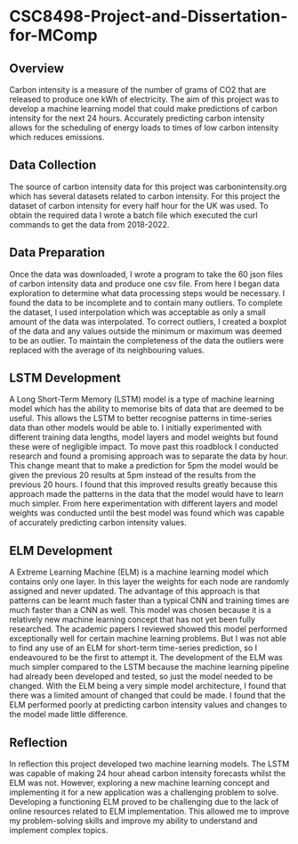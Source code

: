 # CSC8498-Project-and-Dissertation-for-MComp
## Overview
Carbon intensity is a measure of the number of grams of CO2 that are released to produce one kWh of electricity.
The aim of this project was to develop a machine learning model that could make predictions of carbon intensity for the next 24 hours.
Accurately predicting carbon intensity allows for the scheduling of energy loads to times of low carbon intensity which reduces emissions.
## Data Collection
The source of carbon intensity data for this project was carbonintensity.org which has several datasets related to carbon intensity.
For this project the dataset of carbon intensity for every half hour for the UK was used.
To obtain the required data I wrote a batch file which executed the curl commands to get the data from 2018-2022.
## Data Preparation
Once the data was downloaded, I wrote a program to take the 60 json files of carbon intensity data and produce one csv file.
From here I began data exploration to determine what data processing steps would be necessary.
I found the data to be incomplete and to contain many outliers.
To complete the dataset, I used interpolation which was acceptable as only a small amount of the data was interpolated.
To correct outliers, I created a boxplot of the data and any values outside the minimum or maximum was deemed to be an outlier.
To maintain the completeness of the data the outliers were replaced with the average of its neighbouring values.
## LSTM Development
A Long Short-Term Memory (LSTM) model is a type of machine learning model which has the ability to memorise bits of data that are deemed to be useful.
This allows the LSTM to better recognise patterns in time-series data than other models would be able to.
I initially experimented with different training data lengths, model layers and model weights but found these were of negligible impact.
To move past this roadblock I conducted research and found a promising approach was to separate the data by hour.
This change meant that to make a prediction for 5pm the model would be given the previous 20 results at 5pm instead of the results from the previous 20 hours.
I found that this improved results greatly because this approach made the patterns in the data that the model would have to learn much simpler.
From here experimentation with different layers and model weights was conducted until the best model was found which was capable of accurately predicting carbon intensity values.
## ELM Development
A Extreme Learning Machine (ELM) is a machine learning model which contains only one layer.
In this layer the weights for each node are randomly assigned and never updated.
The advantage of this approach is that patterns can be learnt much faster than a typical CNN and training times are much faster than a CNN as well.
This model was chosen because it is a relatively new machine learning concept that has not yet been fully researched.
The academic papers I reviewed showed this model performed exceptionally well for certain machine learning problems.
But I was not able to find any use of an ELM for short-term time-series prediction, so I endeavoured to be the first to attempt it.
The development of the ELM was much simpler compared to the LSTM because the machine learning pipeline had already been developed and tested, so just the model needed to be changed.
With the ELM being a very simple model architecture, I found that there was a limited amount of changed that could be made.
I found that the ELM performed poorly at predicting carbon intensity values and changes to the model made little difference.
## Reflection
In reflection this project developed two machine learning models.
The LSTM was capable of making 24 hour ahead carbon intensity forecasts whilst the ELM was not.
However, exploring a new machine learning concept and implementing it for a new application was a challenging problem to solve.
Developing a functioning ELM proved to be challenging due to the lack of online resources related to ELM implementation.
This allowed me to improve my problem-solving skills and improve my ability to understand and implement complex topics.
